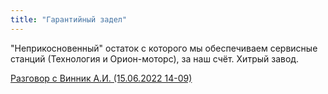 ```yaml
---
title: "Гарантийный задел"
---
```


"Неприкосновенный" остаток с которого мы обеспечиваем сервисные станций (Технология и Орион-моторс), за наш счёт. Хитрый завод.


[Разговор с Винник А.И. (15.06.2022 14-09)](private/Разговор%20с%20Винник%20А.И.%20(15.06.2022%2014-09).md)



